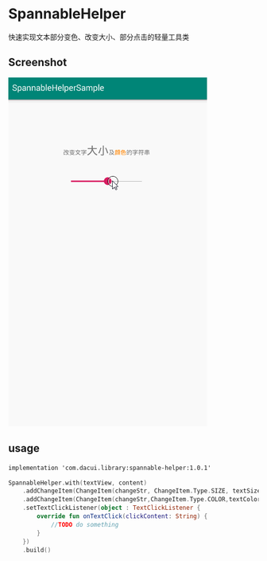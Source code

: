 # SpannableHelper

快速实现文本部分变色、改变大小、部分点击的轻量工具类

## Screenshot
![](https://raw.githubusercontent.com/CuiZhaoHui/SpannableHelper/master/gif/RECORD.gif)


## usage
```
implementation 'com.dacui.library:spannable-helper:1.0.1'
```

```kotlin
SpannableHelper.with(textView, content)
    .addChangeItem(ChangeItem(changeStr, ChangeItem.Type.SIZE, textSize))
    .addChangeItem(ChangeItem(changeStr,ChangeItem.Type.COLOR,textColor,isClickAble))
    .setTextClickListener(object : TextClickListener {
        override fun onTextClick(clickContent: String) {
            //TODO do something
        }
    })
    .build()
```
